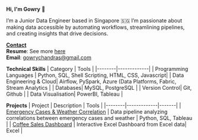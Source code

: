 **Hi, I'm Gowry** 👋

I’m a Junior Data Engineer based in Singapore 🇸🇬
I’m passionate about making data accessible by automating workflows, streamlining pipelines, and creating insights that drive decisions. 

<u>**Contact**</u>  
**Resume**: See more [here](https://docs.google.com/document/d/12wl5Q5swTEUu1BQwWnDHjQvgWwxDXRqG/edit?usp=sharing&ouid=113244050416219948606&rtpof=true&sd=true) <br>
**Email**: gowrychandras@gmail.com 


**Technical Skills**
| Category | Tools |
|--------|-------------|
| Programming Languages | Python, SQL, Shell Scripting, HTML, CSS, Javascript|
| Data Engineering & Cloud| Airflow, PySpark, Azure (Data Platforms, Fabric, Stream Analytics | 
| Databases| MySQL, PostgreSQL |
| Version Control| Git, Github |
| Data Visualisation| PowerBI, Tableau |



**Projects**
| Project | Description | Tools |
|--------|-------------|-------|
| [Emergency Cases & Weather Correlation](https://github.com/Gowry-CS/weather-emergency-data-pipeline) | Data pipeline analyzing correlations between emergency cases and weather | Python, SQL, Tableau |
| [Coffee Sales Dashboard](https://github.com/Gowry-CS/Coffee-Sales-Excel-Dashboard) | Interactive Excel Dashboard from Excel data| Excel |
